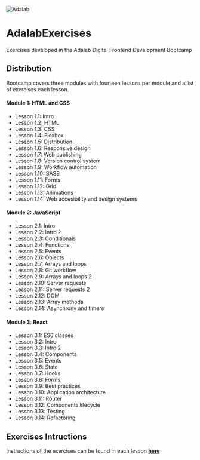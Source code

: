 ![Adalab](https://beta.adalab.es/resources/images/adalab-logo-155x61-bg-white.png)

# **AdalabExercises**

Exercises developed in the Adalab Digital Frontend Development Bootcamp

## **Distribution**

Bootcamp covers three modules with fourteen lessons per module and a list of exercises each lesson.

#### **Module 1: HTML and CSS**

- Lesson 1.1: Intro
- Lesson 1.2: HTML
- Lesson 1.3: CSS
- Lesson 1.4: Flexbox
- Lesson 1.5: Distribution
- Lesson 1.6: Responsive design
- Lesson 1.7: Web publishing
- Lesson 1.8: Version control system
- Lesson 1.9: Workflow automation
- Lesson 1.10: SASS
- Lesson 1.11: Forms
- Lesson 1.12: Grid
- Lesson 1.13: Animations
- Lesson 1.14: Web accesibility and design systems

#### **Module 2: JavaScript**

- Lesson 2.1: Intro
- Lesson 2.2: Intro 2
- Lesson 2.3: Conditionals
- Lesson 2.4: Functions
- Lesson 2.5: Events
- Lesson 2.6: Objects
- Lesson 2.7: Arrays and loops
- Lesson 2.8: Git workflow
- Lesson 2.9: Arrays and loops 2
- Lesson 2.10: Server requests
- Lesson 2.11: Server requests 2
- Lesson 2.12: DOM
- Lesson 2.13: Array methods
- Lesson 2.14: Asynchrony and timers

#### **Module 3: React**

- Lesson 3.1: ES6 classes
- Lesson 3.2: Intro
- Lesson 3.3: Intro 2
- Lesson 3.4: Components
- Lesson 3.5: Events
- Lesson 3.6: State
- Lesson 3.7: Hooks
- Lesson 3.8: Forms
- Lesson 3.9: Best practices
- Lesson 3.10: Application architecture
- Lesson 3.11: Router
- Lesson 3.12: Components lifecycle
- Lesson 3.13: Testing
- Lesson 3.14: Refactoring

## **Exercises Intructions**

Instructions of the exercises can be found in each lesson [**here**](https://books.adalab.es/materiales-front-end-k/)

